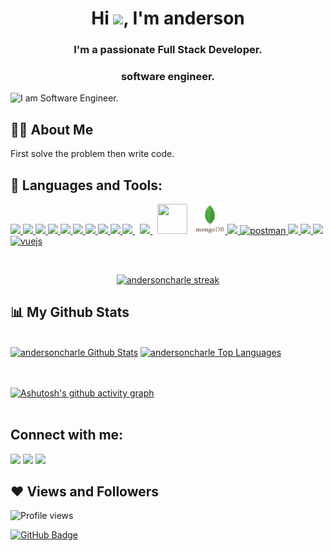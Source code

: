 <h1 align="center">Hi <img src="https://raw.githubusercontent.com/MartinHeinz/MartinHeinz/master/wave.gif" width="30px">, I'm anderson</h1>
<h3 align="center">I'm a passionate Full Stack Developer.</h3>
<h3 align="center">software engineer.</h3>

<!-- from Tanzania <img src="https://img.icons8.com/color/48/000000/tanzania.png" width="20px"/> -->


![I am Software Engineer.](https://github.com/andersoncharle/andersoncharle/blob/main/coder.gif)


## 🙋‍♂️ About Me



<!-- Full-stack web developer, Android developer, Blockchain developer, and ethical hacker. My love for coding, UI/UX design, and hacking is intense. I've worked in software development, front-end and back-end web development, database/server management, and graphic design as well. Anyone can put a few lines of code together, but an Anderson Developer can accomplish more. He considers what motivates people and creates to inspire others by combining creativity, innovation, and strategy to solve business challenges. He accomplishes this by designing and engineering with customers in mind. If it works, don't touch it again is my motto when it comes to programming. -->
First solve the problem then write code.

## 🚀 Languages and Tools:

<p align="left"> 
    <a href="https://www.java.com" target="_blank"> <img src="https://img.icons8.com/color/48/000000/java-coffee-cup-logo.png"/> </a>
    <a href="https://reactjs.org/" target="_blank"> <img src="https://img.icons8.com/color/48/000000/react-native.png"/> </a>
    <a href="https://ethereum.org/en/" target="_blank"> <img src="https://img.icons8.com/fluency/48/000000/ethereum.png"/> </a> 
    <a href="https://docs.soliditylang.org/en/v0.8.13/" target="_blank"> <img src="https://img.icons8.com/ios-filled/50/000000/solidity.png"/> </a> 
    <a href="https://developer.mozilla.org/en-US/docs/Web/JavaScript" target="_blank"> <img src="https://img.icons8.com/color/48/000000/javascript.png"/> </a> 
    <a href="https://www.w3.org/html/" target="_blank"> <img src="https://img.icons8.com/color/48/000000/html-5.png"/> </a> 
    <a href="https://www.w3schools.com/css/" target="_blank"> <img src="https://img.icons8.com/color/48/000000/css3.png"/> </a> 
    <a href="https://getbootstrap.com" target="_blank"> <img src="https://img.icons8.com/color/48/000000/bootstrap.png"/> </a> 
    <a href="https://www.python.org" target="_blank"> <img src="https://img.icons8.com/color/48/000000/python.png"/> </a> 
    <a style="padding-right:8px;" href="https://nodejs.org" target="_blank"> <img src="https://img.icons8.com/color/48/000000/nodejs.png"/> </a> 
    <a style="padding-right:8px;" href="https://www.mysql.com/" target="_blank"> <img src="https://img.icons8.com/fluent/50/000000/mysql-logo.png"/> </a>
  <a style="padding-right:8px;" href="https://www.php.net/" target="_blank"> 
 <img src="https://img.icons8.com/dusk/64/000000/php-logo.png" width="48" height="48"/></a>
 <a href="https://www.mongodb.com/" target="_blank"> <img src="https://raw.githubusercontent.com/devicons/devicon/master/icons/mongodb/mongodb-original-wordmark.svg" alt="mongodb" width="48" height="48"/> </a> 
    <a href="https://firebase.google.com/" target="_blank"> <img src="https://img.icons8.com/color/48/000000/firebase.png"/> </a> 
    <a href="https://postman.com" target="_blank"> <img src="https://www.vectorlogo.zone/logos/getpostman/getpostman-icon.svg" alt="postman" width="45" height="45"/> </a>   
    <a href="https://git-scm.com/" target="_blank"> <img src="https://img.icons8.com/color/48/000000/git.png"/> </a> 
<a href="https://expressjs.com/">
 <img src="https://img.icons8.com/color/48/000000/express.png"/>
 </a>
  <!--<a href="https://www.jenkins.io" target="_blank"> <img src="https://www.vectorlogo.zone/logos/jenkins/jenkins-icon.svg" alt="jenkins" width="48" height="48"/> </a> -->
    <a href="https://redux.js.org" target="_blank"> <img src="https://img.icons8.com/color/48/000000/redux.png"/> </a>
    <a href="https://vuejs.org/" target="_blank"> <img src="https://img.icons8.com/color/48/000000/vue-js.png" alt="vuejs" width="48" height="48"/></a>

</p>

<br/>

<p align="center">
    <a href="https://github.com/andersoncharle/github-readme-streak-stats">
        <img title="🔥 Get streak stats for your profile at git.io/streak-stats" alt="andersoncharle streak" src="https://github-readme-streak-stats.herokuapp.com/?user=andersoncharle&theme=black-ice&hide_border=true&stroke=0000&background=060A0CD0"/>
    </a>
</p>

## 📊 My Github Stats

  <br/>
    <a href="https://github.com/andersoncharle/github-readme-stats"><img alt="andersoncharle Github Stats" src="https://github-readme-stats.vercel.app/api?username=andersoncharle&show_icons=true&count_private=true&theme=react&hide_border=true&bg_color=0D1117" /></a>
  <a href="https://github.com/andersoncharle/github-readme-stats"><img alt="andersoncharle Top Languages" src="https://github-readme-stats.vercel.app/api/top-langs/?username=andersoncharle&langs_count=8&count_private=true&layout=compact&theme=react&hide_border=true&bg_color=0D1117" /></a>
  <br/>

<br/>
<br/>

[//]: # (<a href="https://github.com/andersoncharle/github-readme-activity-graph">)

[//]: # (<img alt="andersoncharle Activity Graph" src="https://activity-graph.herokuapp.com/graph?username=andersoncharle&bg_color=0D1117&color=5BCDEC&line=5BCDEC&point=FFFFFF&hide_border=true" /></a>)
[![Ashutosh's github activity graph](https://github-readme-activity-graph.vercel.app/graph?username=andersoncharle&bg_color=000000&color=26a269&line=8ff0a4&point=dc8add&area=true&hide_border=true)](https://github.com/ashutosh00710/github-readme-activity-graph)
<br/>
<br/>

## Connect with me:
<p align="left">

<a href = "https://www.linkedin.com/in/anderson-chale-145096238/"><img src="https://img.icons8.com/fluent/48/000000/linkedin.png"/></a>
<a href = "https://twitter.com/Anderson_bolt47"><img src="https://img.icons8.com/fluent/48/000000/twitter.png"/></a>
<a href = "https://andersoncharle.github.io/"><img src="https://img.icons8.com/fluency/48/000000/domain.png"/></a>


</p>

## ❤ Views and Followers
<a href="https://github.com/Meghna-DAS/github-profile-views-counter">
    
</a>

![Profile views](https://gpvc.arturio.dev/andersoncharle)

<a href="https://github.com/andersoncharle?tab=followers"><img src="https://img.shields.io/github/followers/andersoncharle?label=Followers&style=social" alt="GitHub Badge"></a>
